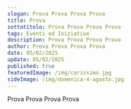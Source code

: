 ```yaml
---
slogan: Prova Prova Prova Prova
title: Prova
sottotitolo: Prova Prova Prova Prova
tags: Eventi ed Iniziative
description: Prova Prova Prova Prova
author: Prova Prova Prova Prova
date: 05/02/2025
update: 05/02/2025
published: true
featuredImage: /img/carissimo.jpg
sideImage: /img/domenica-4-agosto.jpg
---
```

Prova Prova Prova Prova
